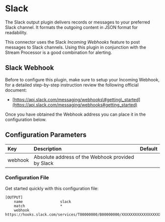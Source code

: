 # Slack

The Slack output plugin delivers records or messages to your preferred Slack channel. It formats the outgoing content in JSON format for readability.

This connector uses the Slack _Incoming Webhooks_ feature to post messages to Slack channels. Using this plugin in conjunction with the Stream Processor is a good combination for alerting.

## Slack Webhook

Before to configure this plugin, make sure to setup your Incoming Webhook, for a detailed step-by-step instruction review the following official document:

* [https://api.slack.com/messaging/webhooks\#getting\_started](https://api.slack.com/messaging/webhooks#getting_started)

Once you have obtained the Webhook address you can place it in the configuration below.

## Configuration Parameters

| Key | Description | Default |
| :--- | :--- | :--- |
| webhook | Absolute address of the Webhook provided by Slack |  |

### Configuration File

Get started quickly with this configuration file:

```text
[OUTPUT]
    name                 slack
    match                *
    webhook              https://hooks.slack.com/services/T00000000/B00000000/XXXXXXXXXXXXXXXXXXXXXXXX
```

